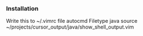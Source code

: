 ### Installation 

Write this to ~/.vimrc file
autocmd Filetype java source ~/projects/cursor_output/java/show_shell_output.vim
